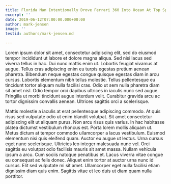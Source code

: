 ```yaml
---
title: Florida Man Intentionally Drove Ferrari 360 Into Ocean At Top Speed
excerpt: ''
date: 2019-06-12T07:00:00.000+00:00
author: mark-jensen
image: ''
testid: authors/mark-jensen.md

---
```

Lorem ipsum dolor sit amet, consectetur adipiscing elit, sed do eiusmod tempor incididunt ut labore et dolore magna aliqua. Sed nisi lacus sed viverra tellus in hac. Dui nunc mattis enim ut. Lobortis feugiat vivamus at augue. Tellus cras adipiscing enim eu turpis egestas pretium aenean pharetra. Bibendum neque egestas congue quisque egestas diam in arcu cursus. Lobortis elementum nibh tellus molestie. Tellus pellentesque eu tincidunt tortor aliquam nulla facilisi cras. Odio ut sem nulla pharetra diam sit amet nisl. Odio tempor orci dapibus ultrices in iaculis nunc sed augue. Fringilla ut morbi tincidunt augue interdum velit. Curabitur gravida arcu ac tortor dignissim convallis aenean. Ultrices sagittis orci a scelerisque.

Mattis molestie a iaculis at erat pellentesque adipiscing commodo. At quis risus sed vulputate odio ut enim blandit volutpat. Sit amet consectetur adipiscing elit ut aliquam purus. Non arcu risus quis varius. In hac habitasse platea dictumst vestibulum rhoncus est. Porta lorem mollis aliquam ut. Metus dictum at tempor commodo ullamcorper a lacus vestibulum. Euismod elementum nisi quis eleifend quam. Auctor eu augue ut lectus. Urna cursus eget nunc scelerisque. Ultricies leo integer malesuada nunc vel. Orci sagittis eu volutpat odio facilisis mauris sit amet massa. Nullam vehicula ipsum a arcu. Cum sociis natoque penatibus et. Lacus viverra vitae congue eu consequat ac felis donec. Aliquet enim tortor at auctor urna nunc id cursus. Elit sed vulputate mi sit amet. Ullamcorper eget nulla facilisi etiam dignissim diam quis enim. Sagittis vitae et leo duis ut diam quam nulla porttitor.